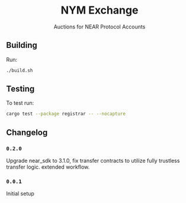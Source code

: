 <div align="center">
  <h1>
    NYM Exchange
  </h1>
  <p>
  Auctions for NEAR Protocol Accounts
  </p>
</div>

## Building
Run:
```bash
./build.sh
```

## Testing
To test run:
```bash
cargo test --package registrar -- --nocapture
```

## Changelog

### `0.2.0`

Upgrade near_sdk to 3.1.0, fix transfer contracts to utilize fully trustless transfer logic. extended workflow.

### `0.0.1`

Initial setup